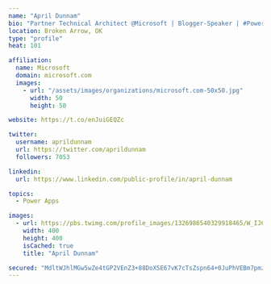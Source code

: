 ```yaml
---
name: "April Dunnam"
bio: "Partner Technical Architect @Microsoft | Blogger-Speaker | #PowerApps, #PowerAutomate, #Office365, #SharePoint | #WIT | #Karaoke Queen"
location: Broken Arrow, OK
type: "profile"
heat: 101

affiliation:
  name: Microsoft
  domain: microsoft.com
  images:
    - url: "/assets/images/organizations/microsoft.com-50x50.jpg"
      width: 50
      height: 50

website: https://t.co/enJuiGEQZc

twitter:
  username: aprildunnam
  url: https://twitter.com/aprildunnam
  followers: 7053

linkedin:
  url: https://www.linkedin.com/public-profile/in/april-dunnam

topics:
  - Power Apps

images:
  - url: https://pbs.twimg.com/profile_images/1326986540329918465/W_IJ6Ih2_400x400.jpg
    width: 400
    height: 400
    isCached: true
    title: "April Dunnam"

secured: "MdltWJhlMGw5wZe4tGP2VEnZ3+88DoXSE67vK7cTsZspn64+0JuPhVEBm7pmzH4e6QGekVyO7uWEr7qvpOH3nMD1khbNzl3lCrNAJxWVbfnsgAHLNp5inWK+avzIwnNlh62RX3bBSd4IaLOC6Gq1PeKG2zlqIpnkCWe9vlSV542JAQAXQQg1Pm0IvPSBcruPnOySmfL8tz2ztwMA9g4wI14yDNdujds4HF4J9MU3afqrjzXJOa32KsUQ9Bb0HAAWY4GuZuqsXeskU4uVbPYj/Tbhn//sz4lEmC+S6uxCJSbIqU9uCSoBSSapPBr0GAWGJSw3CvOJI0rlOzM89Bn9jRnVlEN7jpxSEB2fGTkZwFtdEL33t0VsuB4Tgmk4oyuKi7Z6i73FlQz3VDqBx4pJnounX5ZqsGNPf+JmmVubDZM=;7JWENevIWUh+L/LLXy3wJw=="
---
```


